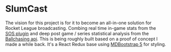 # SlumCast

The vision for this project is for it to become an all-in-one solution for Rocket League broadcasting. Combing real time in-game stats from the [SOS plugin](https://gitlab.com/bakkesplugins/sos) and deep post game / series statistical analysis from the [Ballchasing api](https://ballchasing.com/). This is being roughly built based on a proof of concept I made a while back. It's a React Redux base using [MDBootstrap 5](https://mdbootstrap.com/docs/b5/react) for styling.
